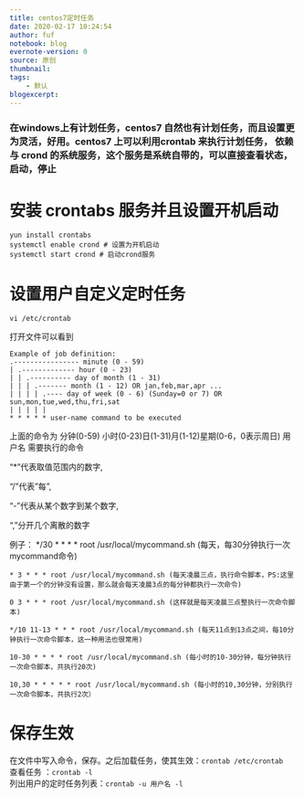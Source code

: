 ```yaml
---
title: centos7定时任务
date: 2020-02-17 10:24:54
author: fuf
notebook: blog
evernote-version: 0
source: 原创
thumbnail: 
tags:
    - 默认
blogexcerpt:
---
```


<!-- more -->

### 在windows上有计划任务，centos7 自然也有计划任务，而且设置更为灵活，好用。centos7 上可以利用crontab 来执行计划任务， 依赖与 crond 的系统服务，这个服务是系统自带的，可以直接查看状态，启动，停止

<!-- more -->


# 安装 crontabs 服务并且设置开机启动

``` 
yun install crontabs
systemctl enable crond # 设置为开机启动
systemctl start crond # 启动crond服务

```
# 设置用户自定义定时任务
```
vi /etc/crontab

```

打开文件可以看到

```
Example of job definition:
.---------------- minute (0 - 59)
| .------------- hour (0 - 23)
| | .---------- day of month (1 - 31)
| | | .------- month (1 - 12) OR jan,feb,mar,apr ...
| | | | .---- day of week (0 - 6) (Sunday=0 or 7) OR sun,mon,tue,wed,thu,fri,sat
| | | | |
* * * * * user-name command to be executed
```
上面的命令为
分钟(0-59) 小时(0-23)日(1-31)月(1-12)星期(0-6，0表示周日) 用户名 需要执行的命令 

“*”代表取值范围内的数字,

“/”代表”每”,

“-”代表从某个数字到某个数字,

“,”分开几个离散的数字


例子：
    */30 * * * * root /usr/local/mycommand.sh (每天，每30分钟执行一次 mycommand命令)

    * 3 * * * root /usr/local/mycommand.sh (每天凌晨三点，执行命令脚本，PS:这里由于第一个的分钟没有设置，那么就会每天凌晨3点的每分钟都执行一次命令)

    0 3 * * * root /usr/local/mycommand.sh (这样就是每天凌晨三点整执行一次命令脚本)

    */10 11-13 * * * root /usr/local/mycommand.sh (每天11点到13点之间，每10分钟执行一次命令脚本，这一种用法也很常用)

    10-30 * * * * root /usr/local/mycommand.sh (每小时的10-30分钟，每分钟执行一次命令脚本，共执行20次)

    10,30 * * * * * root /usr/local/mycommand.sh (每小时的10,30分钟，分别执行一次命令脚本，共执行2次）

# 保存生效
在文件中写入命令，保存。之后加载任务，使其生效：`crontab /etc/crontab`  
查看任务 ：` crontab -l `  
列出用户的定时任务列表：` crontab -u 用户名 -l  `





